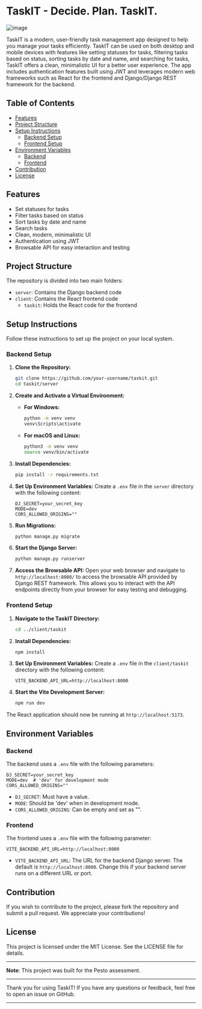 # TaskIT - Decide. Plan. TaskIT.
![image](https://github.com/cybertron15/Taskit/assets/48357640/f61bf1c4-04f3-455e-8397-13ea9574dd75)

TaskIT is a modern, user-friendly task management app designed to help you manage your tasks efficiently. TaskIT can be used on both desktop and mobile devices with features like setting statuses for tasks, filtering tasks based on status, sorting tasks by date and name, and searching for tasks, TaskIT offers a clean, minimalistic UI for a better user experience. The app includes authentication features built using JWT and leverages modern web frameworks such as React for the frontend and Django/Django REST framework for the backend.

## Table of Contents

- [Features](#features)
- [Project Structure](#project-structure)
- [Setup Instructions](#setup-instructions)
  - [Backend Setup](#backend-setup)
  - [Frontend Setup](#frontend-setup)
- [Environment Variables](#environment-variables)
  - [Backend](#backend)
  - [Frontend](#frontend)
- [Contribution](#contribution)
- [License](#license)

## Features

- Set statuses for tasks
- Filter tasks based on status
- Sort tasks by date and name
- Search tasks
- Clean, modern, minimalistic UI
- Authentication using JWT
- Browsable API for easy interaction and testing

## Project Structure

The repository is divided into two main folders:
- `server`: Contains the Django backend code
- `client`: Contains the React frontend code
  - `taskit`: Holds the React code for the frontend

## Setup Instructions

Follow these instructions to set up the project on your local system.

### Backend Setup

1. **Clone the Repository:**
   ```bash
   git clone https://github.com/your-username/taskit.git
   cd taskit/server
   ```

2. **Create and Activate a Virtual Environment:**
   - **For Windows:**
     ```bash
     python -m venv venv
     venv\Scripts\activate
     ```
   - **For macOS and Linux:**
     ```bash
     python3 -m venv venv
     source venv/bin/activate
     ```

3. **Install Dependencies:**
   ```bash
   pip install -r requirements.txt
   ```

4. **Set Up Environment Variables:**
   Create a `.env` file in the `server` directory with the following content:
   ```env
   DJ_SECRET=your_secret_key
   MODE=dev
   CORS_ALLOWED_ORIGINS=""
   ```

5. **Run Migrations:**
   ```bash
   python manage.py migrate
   ```

6. **Start the Django Server:**
   ```bash
   python manage.py runserver
   ```

7. **Access the Browsable API:**
   Open your web browser and navigate to `http://localhost:8000/` to access the browsable API provided by Django REST framework. This allows you to interact with the API endpoints directly from your browser for easy testing and debugging.

### Frontend Setup

1. **Navigate to the TaskIT Directory:**
   ```bash
   cd ../client/taskit
   ```

2. **Install Dependencies:**
   ```bash
   npm install
   ```

3. **Set Up Environment Variables:**
   Create a `.env` file in the `client/taskit` directory with the following content:
   ```env
   VITE_BACKEND_API_URL=http://localhost:8000
   ```

4. **Start the Vite Development Server:**
   ```bash
   npm run dev
   ```

The React application should now be running at `http://localhost:5173`.

## Environment Variables

### Backend

The backend uses a `.env` file with the following parameters:
```env
DJ_SECRET=your_secret_key
MODE=dev  # 'dev' for development mode
CORS_ALLOWED_ORIGINS=""
```
- `DJ_SECRET`: Must have a value.
- `MODE`: Should be 'dev' when in development mode.
- `CORS_ALLOWED_ORIGINS`: Can be empty and set as "".

### Frontend

The frontend uses a `.env` file with the following parameter:
```env
VITE_BACKEND_API_URL=http://localhost:8000
```
- `VITE_BACKEND_API_URL`: The URL for the backend Django server. The default is `http://localhost:8000`. Change this if your backend server runs on a different URL or port.

## Contribution

If you wish to contribute to the project, please fork the repository and submit a pull request. We appreciate your contributions!

## License

This project is licensed under the MIT License. See the LICENSE file for details.

---

**Note**: This project was built for the Pesto assessment.

---

Thank you for using TaskIT! If you have any questions or feedback, feel free to open an issue on GitHub.

---
